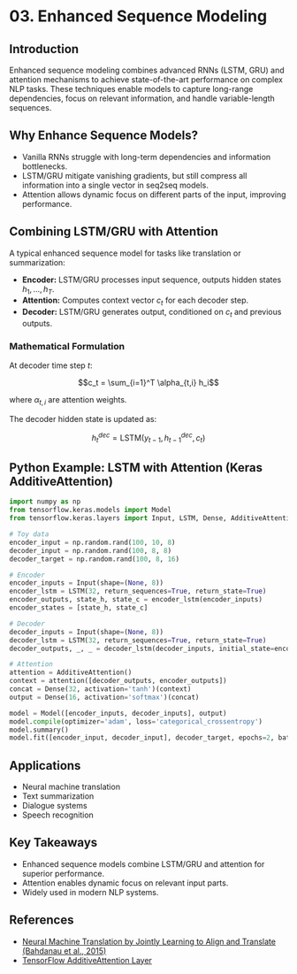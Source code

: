 # 03. Enhanced Sequence Modeling

## Introduction

Enhanced sequence modeling combines advanced RNNs (LSTM, GRU) and attention mechanisms to achieve state-of-the-art performance on complex NLP tasks. These techniques enable models to capture long-range dependencies, focus on relevant information, and handle variable-length sequences.

## Why Enhance Sequence Models?

- Vanilla RNNs struggle with long-term dependencies and information bottlenecks.
- LSTM/GRU mitigate vanishing gradients, but still compress all information into a single vector in seq2seq models.
- Attention allows dynamic focus on different parts of the input, improving performance.

## Combining LSTM/GRU with Attention

A typical enhanced sequence model for tasks like translation or summarization:
- **Encoder:** LSTM/GRU processes input sequence, outputs hidden states $`h_1, ..., h_T`$.
- **Attention:** Computes context vector $`c_t`$ for each decoder step.
- **Decoder:** LSTM/GRU generates output, conditioned on $`c_t`$ and previous outputs.

### Mathematical Formulation

At decoder time step $`t`$:

```math
c_t = \sum_{i=1}^T \alpha_{t,i} h_i
```
where $`\alpha_{t,i}`$ are attention weights.

The decoder hidden state is updated as:

```math
h_t^{dec} = \text{LSTM}(y_{t-1}, h_{t-1}^{dec}, c_t)
```

## Python Example: LSTM with Attention (Keras AdditiveAttention)

```python
import numpy as np
from tensorflow.keras.models import Model
from tensorflow.keras.layers import Input, LSTM, Dense, AdditiveAttention

# Toy data
encoder_input = np.random.rand(100, 10, 8)
decoder_input = np.random.rand(100, 8, 8)
decoder_target = np.random.rand(100, 8, 16)

# Encoder
encoder_inputs = Input(shape=(None, 8))
encoder_lstm = LSTM(32, return_sequences=True, return_state=True)
encoder_outputs, state_h, state_c = encoder_lstm(encoder_inputs)
encoder_states = [state_h, state_c]

# Decoder
decoder_inputs = Input(shape=(None, 8))
decoder_lstm = LSTM(32, return_sequences=True, return_state=True)
decoder_outputs, _, _ = decoder_lstm(decoder_inputs, initial_state=encoder_states)

# Attention
attention = AdditiveAttention()
context = attention([decoder_outputs, encoder_outputs])
concat = Dense(32, activation='tanh')(context)
output = Dense(16, activation='softmax')(concat)

model = Model([encoder_inputs, decoder_inputs], output)
model.compile(optimizer='adam', loss='categorical_crossentropy')
model.summary()
model.fit([encoder_input, decoder_input], decoder_target, epochs=2, batch_size=8)
```

## Applications
- Neural machine translation
- Text summarization
- Dialogue systems
- Speech recognition

## Key Takeaways
- Enhanced sequence models combine LSTM/GRU and attention for superior performance.
- Attention enables dynamic focus on relevant input parts.
- Widely used in modern NLP systems.

## References
- [Neural Machine Translation by Jointly Learning to Align and Translate (Bahdanau et al., 2015)](https://arxiv.org/abs/1409.0473)
- [TensorFlow AdditiveAttention Layer](https://www.tensorflow.org/api_docs/python/tf/keras/layers/AdditiveAttention) 